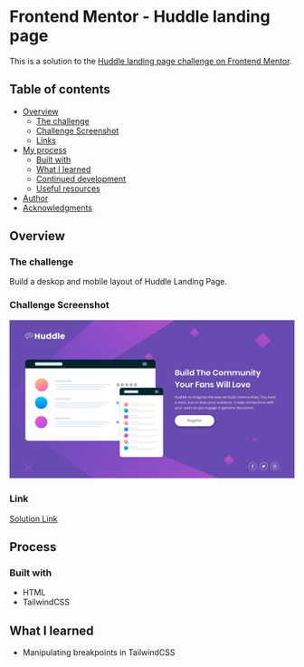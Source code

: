 # Frontend Mentor - Huddle landing page

This is a solution to the [Huddle landing page challenge on Frontend Mentor](https://www.frontendmentor.io/challenges/huddle-landing-page-with-a-single-introductory-section-B_2Wvxgi0).

## Table of contents

- [Overview](#overview)
  - [The challenge](#the-challenge)
  - [Challenge Screenshot](#screenshot)
  - [Links](#links)
- [My process](#process)
  - [Built with](#built-with)
  - [What I learned](#what-i-learned)
  - [Continued development](#continued-development)
  - [Useful resources](#useful-resources)
- [Author](#author)
- [Acknowledgments](#acknowledgments)

## Overview

### The challenge

Build a deskop and mobile layout of Huddle Landing Page.

### Challenge Screenshot

![Design preview for the Huddle landing page coding challenge](./desktop-design.jpg)

### Link

[Solution Link](https://huddle-landing-page-frontend-mentor-challenge.netlify.app/)

## Process

### Built with

- HTML
- TailwindCSS

## What I learned

- Manipulating breakpoints in TailwindCSS
